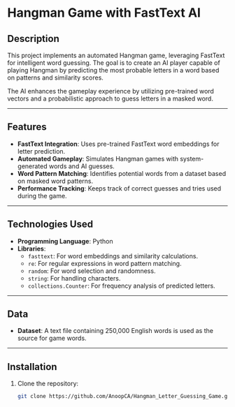 # Hangman Game with FastText AI

## Description

This project implements an automated Hangman game, leveraging FastText for intelligent word guessing. The goal is to create an AI player capable of playing Hangman by predicting the most probable letters in a word based on patterns and similarity scores.

The AI enhances the gameplay experience by utilizing pre-trained word vectors and a probabilistic approach to guess letters in a masked word.

---

## Features

- **FastText Integration**: Uses pre-trained FastText word embeddings for letter prediction.
- **Automated Gameplay**: Simulates Hangman games with system-generated words and AI guesses.
- **Word Pattern Matching**: Identifies potential words from a dataset based on masked word patterns.
- **Performance Tracking**: Keeps track of correct guesses and tries used during the game.

---

## Technologies Used

- **Programming Language**: Python
- **Libraries**:
  - `fasttext`: For word embeddings and similarity calculations.
  - `re`: For regular expressions in word pattern matching.
  - `random`: For word selection and randomness.
  - `string`: For handling characters.
  - `collections.Counter`: For frequency analysis of predicted letters.

---

## Data

- **Dataset**: A text file containing 250,000 English words is used as the source for game words.

---

## Installation

1. Clone the repository:

   ```bash
   git clone https://github.com/AnoopCA/Hangman_Letter_Guessing_Game.git
   ```
